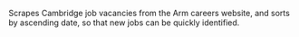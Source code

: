 Scrapes Cambridge job vacancies from the Arm careers website, and sorts by ascending date, so that new jobs can be quickly identified.
